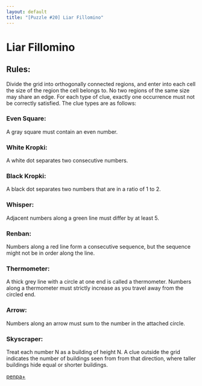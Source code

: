 ```yaml
---
layout: default
title: "[Puzzle #20] Liar Fillomino"
---
```


# Liar Fillomino

## Rules:

Divide the grid into orthogonally connected regions, and enter into each cell the size of the region the cell belongs to. No two regions of the same size may share an edge. For each type of clue, exactly one occurrence must not be correctly satisfied. The clue types are as follows:

### Even Square:

A gray square must contain an even number.

### White Kropki:

A white dot separates two consecutive numbers.

### Black Kropki:

A black dot separates two numbers that are in a ratio of 1 to 2.

### Whisper:

Adjacent numbers along a green line must differ by at least 5.

### Renban:

Numbers along a red line form a consecutive sequence, but the sequence might not be in order along the line.

### Thermometer:

A thick grey line with a circle at one end is called a thermometer. Numbers along a thermometer must strictly increase as you travel away from the circled end.

### Arrow:

Numbers along an arrow must sum to the number in the attached circle.

### Skyscraper:

Treat each number N as a building of height N. A clue outside the grid indicates the number of buildings seen from from that direction, where taller buildings hide equal or shorter buildings. 

[penpa+](https://tinyurl.com/2dhbuyxc)
